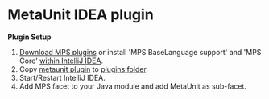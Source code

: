 # MetaUnit IDEA plugin
<b>Plugin Setup</b><br/>
1. <a target=_blank href="https://www.jetbrains.com/mps/download/">Download MPS plugins</a> or install 'MPS BaseLanguage support' and 'MPS Core' <a href="https://www.jetbrains.com/mps/download/">within IntelliJ IDEA</a>.<br/>
2. Copy <a href="https://github.com/pfumi/metaunit-plugin/tree/master/plugin/metaunit">metaunit plugin</a> to <a target_blank href="https://www.jetbrains.com/idea/help/directories-used-by-intellij-idea-to-store-settings-caches-plugins-and-logs.html">plugins folder</a>.<br/>
3. Start/Restart IntelliJ IDEA.<br/>
4. Add MPS facet to your Java module and add MetaUnit as sub-facet.<br/>
